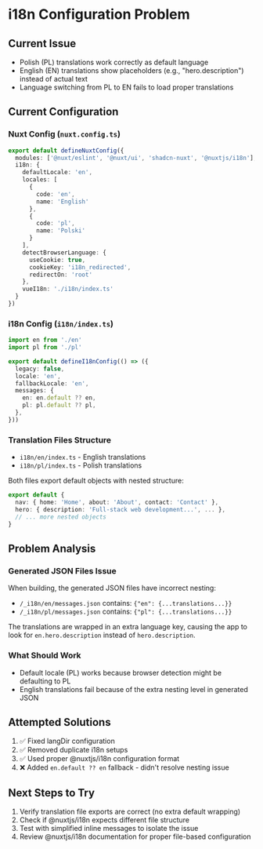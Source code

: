 # i18n Configuration Problem

## Current Issue
- Polish (PL) translations work correctly as default language
- English (EN) translations show placeholders (e.g., "hero.description") instead of actual text
- Language switching from PL to EN fails to load proper translations

## Current Configuration

### Nuxt Config (`nuxt.config.ts`)
```typescript
export default defineNuxtConfig({
  modules: ['@nuxt/eslint', '@nuxt/ui', 'shadcn-nuxt', '@nuxtjs/i18n'],
  i18n: {
    defaultLocale: 'en',
    locales: [
      {
        code: 'en',
        name: 'English'
      },
      {
        code: 'pl',
        name: 'Polski'
      }
    ],
    detectBrowserLanguage: {
      useCookie: true,
      cookieKey: 'i18n_redirected',
      redirectOn: 'root'
    },
    vueI18n: './i18n/index.ts'
  }
})
```

### i18n Config (`i18n/index.ts`)
```typescript
import en from './en'
import pl from './pl'

export default defineI18nConfig(() => ({
  legacy: false,
  locale: 'en',
  fallbackLocale: 'en',
  messages: {
    en: en.default ?? en,
    pl: pl.default ?? pl,
  },
}))
```

### Translation Files Structure
- `i18n/en/index.ts` - English translations
- `i18n/pl/index.ts` - Polish translations

Both files export default objects with nested structure:
```typescript
export default {
  nav: { home: 'Home', about: 'About', contact: 'Contact' },
  hero: { description: 'Full-stack web development...', ... },
  // ... more nested objects
}
```

## Problem Analysis

### Generated JSON Files Issue
When building, the generated JSON files have incorrect nesting:
- `/_i18n/en/messages.json` contains: `{"en": {...translations...}}`
- `/_i18n/pl/messages.json` contains: `{"pl": {...translations...}}`

The translations are wrapped in an extra language key, causing the app to look for `en.hero.description` instead of `hero.description`.

### What Should Work
- Default locale (PL) works because browser detection might be defaulting to PL
- English translations fail because of the extra nesting level in generated JSON

## Attempted Solutions
1. ✅ Fixed langDir configuration
2. ✅ Removed duplicate i18n setups
3. ✅ Used proper @nuxtjs/i18n configuration format
4. ❌ Added `en.default ?? en` fallback - didn't resolve nesting issue

## Next Steps to Try
1. Verify translation file exports are correct (no extra default wrapping)
2. Check if @nuxtjs/i18n expects different file structure
3. Test with simplified inline messages to isolate the issue
4. Review @nuxtjs/i18n documentation for proper file-based configuration
